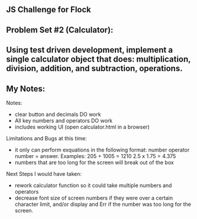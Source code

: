 ## JS Challenge for Flock

## Problem Set #2 (Calculator): 
## Using test driven development, implement a single calculator object that does: multiplication, division, addition, and subtraction, operations.


## My Notes:
Notes:
- clear button and decimals DO work
- All key numbers and operators DO work
- includes working UI (open calculator.html in a browser)


Limitations and Bugs at this time:
- it only can perform exquations in the following format: number operator number = answer. 
Examples:
205 + 1005 = 1210
2.5 x 1.75 = 4.375
- numbers that are too long for the screen will break out of the box



Next Steps I would have taken:
- rework calculator function so it could take multiple numbers and operators
- decrease font size of screen numbers if they were over a certain character limit, and/or display and Err if the number was too long for the screen.


